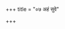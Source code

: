 +++
title = "०७ अहं सुवे"

+++
<div class="js_include" url="/vedAH_Rk/shAkalam/saMhitA/vishvAsa-prastutiH/10/125/07_ahaM_suve.md"  newLevelForH1="2" includeTitle="false"> </div>
